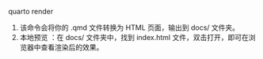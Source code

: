 quarto render
1. 该命令会将你的 .qmd 文件转换为 HTML 页面，输出到 docs/ 文件夹。
2. 本地预览 ：在 docs/ 文件夹中，找到 index.html 文件，双击打开，即可在浏览器中查看渲染后的效果。